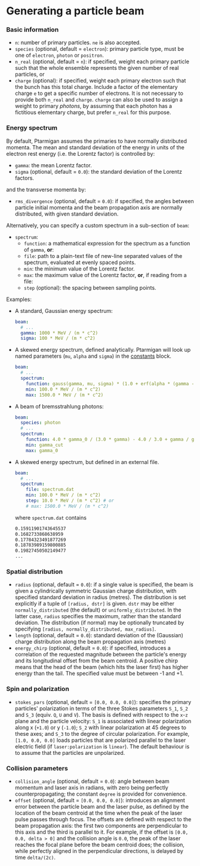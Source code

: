 # Generating a particle beam

### Basic information

* `n`: number of primary particles. `ne` is also accepted.
* `species` (optional, default = `electron`): primary particle type, must be one of `electron`, `photon` or `positron`.
* `n_real` (optional, default = `n`): if specified, weight each primary particle such that the whole ensemble represents the given number of real particles, or
* `charge` (optional): if specified, weight each primary electron such that the bunch has this total charge. Include a factor of the elementary charge `e` to get a specific number of electrons.
It is not necessary to provide both `n_real` and `charge`.
`charge` can also be used to assign a weight to primary *photons*, by assuming that each photon has a fictitious elementary charge, but prefer `n_real` for this purpose.

### Energy spectrum

By default, Ptarmigan assumes the primaries to have normally distributed momenta.
The mean and standard deviation of the energy in units of the electron rest energy (i.e. the Lorentz factor) is controlled by:

* `gamma`: the mean Lorentz factor.
* `sigma` (optional, default = `0.0`): the standard deviation of the Lorentz factors.

and the transverse momenta by:

* `rms_divergence` (optional, default = `0.0`): if specified, the angles between particle initial momenta and the beam propagation axis are normally distributed, with given standard deviation.

Alternatively, you can specify a custom spectrum in a sub-section of `beam`:

* `spectrum`:
  * `function`: a mathematical expression for the spectrum as a function of `gamma`, **or**:
  * `file`: path to a plain-text file of new-line separated values of the spectrum, evaluated at evenly spaced points.
  * `min`: the minimum value of the Lorentz factor.
  * `max`: the maximum value of the Lorentz factor, **or**, if reading from a file:
  * `step` (optional): the spacing between sampling points.

Examples:

* A standard, Gaussian energy spectrum:
  ```yaml
  beam:
    # ...
    gamma: 1000 * MeV / (m * c^2)
    sigma: 100 * MeV / (m * c^2)
  ```

* A skewed energy spectrum, defined analytically.
Ptarmigan will look up named parameters (`mu`, `alpha` and `sigma`) in the [constants](input_guide/parsing.md) block.
  ```yaml
  beam:
    # ...
    spectrum:
      function: gauss(gamma, mu, sigma) * (1.0 + erf(alpha * (gamma - mu) / sigma))
      min: 100.0 * MeV / (m * c^2)
      max: 1500.0 * MeV / (m * c^2)
  ```

* A beam of bremsstrahlung photons:
  ```yaml
  beam:
    species: photon
    # ...
    spectrum:
      function: 4.0 * gamma_0 / (3.0 * gamma) - 4.0 / 3.0 + gamma / gamma_0 # thin-foil approximation
      min: gamma_cut
      max: gamma_0
  ```

* A skewed energy spectrum, but defined in an external file.
  ```yaml
  beam:
    # ...
    spectrum:
      file: spectrum.dat
      min: 100.0 * MeV / (m * c^2)
      step: 10.0 * MeV / (m * c^2) # or
      # max: 1500.0 * MeV / (m * c^2)
  ```
  where `spectrum.dat` contains
  ```txt
  0.15911901743645537
  0.1682733868638959
  0.17784323491877269
  0.18783989159800885
  0.19827450502149477
  ...
  ```

### Spatial distribution

* `radius` (optional, default = `0.0`): if a single value is specified, the beam is given a cylindrically symmetric Gaussian charge distribution, with specified standard deviation in radius (metres). The distribution is set explicitly if a tuple of `[radius, dstr]` is given. `dstr` may be either `normally_distributed` (the default) or `uniformly_distributed`. In the latter case, `radius` specifies the maximum, rather than the standard deviation.
The distribution (if normal) may be optionally truncated by specifying `[radius, normally_distributed, max_radius]`.
* `length` (optional, default = `0.0`): standard deviation of the (Gaussian) charge distribution along the beam propagation axis (metres)
* `energy_chirp` (optional, default = `0.0`): if specified, introduces a correlation of the requested magnitude between the particle's energy and its longitudinal offset from the beam centroid. A positive chirp means that the head of the beam (which hits the laser first) has higher energy than the tail. The specified value must be between -1 and +1.

### Spin and polarization

* `stokes_pars` (optional, default = `[0.0, 0.0, 0.0]`): specifies the primary particles' polarization in terms of the three Stokes parameters `S_1`, `S_2` and `S_3` (equiv. `Q`, `U` and `V`).
The basis is defined with respect to the `x`-`z` plane and the particle velocity:
`S_1` is associated with linear polarization along x (`+1.0`) or y (`-1.0`); `S_2` with linear polarization at 45 degrees to these axes; and `S_3` to the degree of circular polarization.
For example, `[1.0, 0.0, 0.0]` loads particles that are polarized parallel to the laser electric field (if `laser:polarization` is `linear`).
The default behaviour is to assume that the particles are unpolarized.

### Collision parameters

* `collision_angle` (optional, default = `0.0`): angle between beam momentum and laser axis in radians, with zero being perfectly counterpropagating; the constant `degree` is provided for convenience.
* `offset` (optional, default = `[0.0, 0.0, 0.0]`): introduces an alignment error between the particle beam and the laser pulse, as defined by the location of the beam centroid at the time when the peak of the laser pulse passes through focus.
The offsets are defined with respect to the beam propagation axis: the first two components are perpendicular to this axis and the third is parallel to it.
For example, if the offset is `[0.0, 0.0, delta > 0]` and the collision angle is `0.0`, the peak of the laser reaches the focal plane before the beam centroid does; the collision, while perfectly aligned in the perpendicular directions, is delayed by time `delta/(2c)`.
